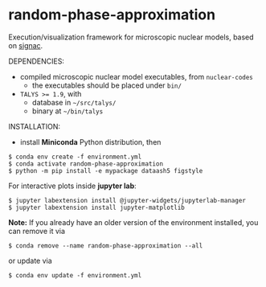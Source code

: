 # random-phase-approximation
Execution/visualization framework for microscopic nuclear models, based on [signac](https://signac.io/).

DEPENDENCIES:

- compiled microscopic nuclear model executables, from `nuclear-codes`
  - the executables should be placed under `bin/`
- `TALYS >= 1.9`, with
  - database in `~/src/talys/`
  - binary at `~/bin/talys`

INSTALLATION:

- install **Miniconda** Python distribution, then

```console
$ conda env create -f environment.yml
$ conda activate random-phase-approximation
$ python -m pip install -e mypackage dataash5 figstyle
```

For interactive plots inside **jupyter lab**:

```console
$ jupyter labextension install @jupyter-widgets/jupyterlab-manager
$ jupyter labextension install jupyter-matplotlib
```

**Note:** If you already have an older version of the environment installed, you can remove it via

```console
$ conda remove --name random-phase-approximation --all
```

or update via

```console
$ conda env update -f environment.yml
```
